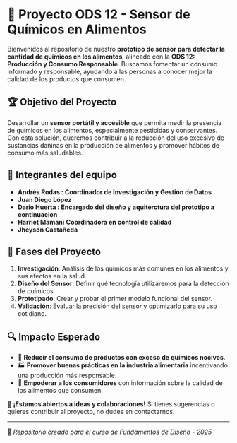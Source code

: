 # 🥦 Proyecto ODS 12 - Sensor de Químicos en Alimentos  

Bienvenidos al repositorio de nuestro **prototipo de sensor para detectar la cantidad de químicos en los alimentos**, alineado con la **ODS 12: Producción y Consumo Responsable**. Buscamos fomentar un consumo informado y responsable, ayudando a las personas a conocer mejor la calidad de los productos que consumen.  

## 🏆 Objetivo del Proyecto  
Desarrollar un **sensor portátil y accesible** que permita medir la presencia de químicos en los alimentos, especialmente pesticidas y conservantes. Con esta solución, queremos contribuir a la reducción del uso excesivo de sustancias dañinas en la producción de alimentos y promover hábitos de consumo más saludables.  

## 👥 Integrantes del equipo  
- **Andrés Rodas  : Coordinador de Investigación y Gestión de Datos**
- **Juan Diego López**  
- **Dario Huerta  : Encargado del diseño y aquiterctura del prototipo a continuacion**  
- **Harriet Mamani**  **Coordinadora en control de calidad**
- **Jheyson Castañeda**  

## 📌 Fases del Proyecto  
1. **Investigación**: Análisis de los químicos más comunes en los alimentos y sus efectos en la salud.  
2. **Diseño del Sensor**: Definir qué tecnología utilizaremos para la detección de químicos.  
3. **Prototipado**: Crear y probar el primer modelo funcional del sensor.  
4. **Validación**: Evaluar la precisión del sensor y optimizarlo para su uso cotidiano.  

## 🔍 Impacto Esperado  
- 🌱 **Reducir el consumo de productos con exceso de químicos nocivos**.  
- 🏭 **Promover buenas prácticas en la industria alimentaria** incentivando una producción más responsable.  
- 📢 **Empoderar a los consumidores** con información sobre la calidad de los alimentos que consumen.  

📢 **¡Estamos abiertos a ideas y colaboraciones!** Si tienes sugerencias o quieres contribuir al proyecto, no dudes en contactarnos.  

---

🔗 *Repositorio creado para el curso de Fundamentos de Diseño - 2025*
